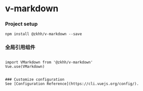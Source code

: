 # v-markdown

### Project setup
```
npm install @zkhh/v-markdown --save
```

### 全局引用组件

```

import VMarkdown from '@zkhh/v-markdown'
Vue.use(VMarkdown)

```


```

### Customize configuration
See [Configuration Reference](https://cli.vuejs.org/config/).

